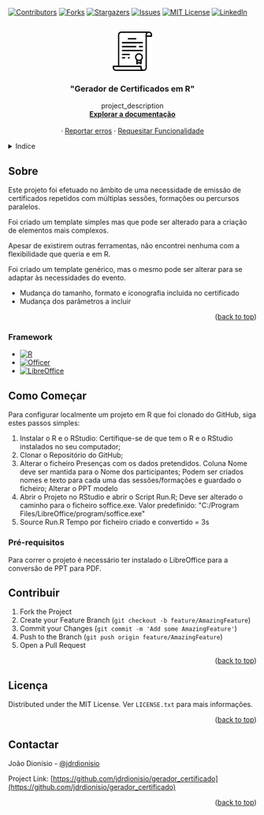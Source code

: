 <!-- Improved compatibility of back to top link: See: https://github.com/othneildrew/Best-README-Template/pull/73 -->
<a name="top"></a>
<!--
*** Thanks for checking out this certificate bulk generator in R. If you have a suggestion
*** that would make this better, please fork the repo and create a pull request
*** or simply open an issue with the tag "enhancement".
*** Don't forget to give the project a star!
*** Thanks again! Now go create something AMAZING! :D
-->

[![Contributors][contributors-shield]][contributors-url]
[![Forks][forks-shield]][forks-url]
[![Stargazers][stars-shield]][stars-url]
[![Issues][issues-shield]][issues-url]
[![MIT License][license-shield]][license-url]
[![LinkedIn][linkedin-shield]][linkedin-url]

<!-- PROJECT LOGO -->
<br />
<div align="center">
  <a href="https://github.com/jdrdionisio/gerador_certificado">
    <img src="images/logo.png" alt="Logo" width="80" height="80">
  </a>

<h3 align="center">"Gerador de Certificados em R"</h3>

  <p align="center">
    project_description
    <br />
    <a href="https://github.com/jdrdionisio/gerador_certificado"><strong>Explorar a documentação</strong></a>
    <br />
    <br />
    ·
    <a href="https://github.com/jdrdionisio/gerador_certificado/issues">Reportar erros</a>
    ·
    <a href="https://github.com/jdrdionisio/gerador_certificado/issues">Requesitar Funcionalidade</a>
  </p>
</div>

<!-- TABLE OF CONTENTS -->
<details>
  <summary>Indíce</summary>
  <ol>
    <li>
      <a href="#Sobre">Sobre o projeto</a>
      <ul>
        <li><a href="#Framework">Contruído com</a></li>
      </ul>
    </li>
    <li>
      <a href="#Como Começar">Como Começar</a>
      <ul>
        <li><a href="#Pré-requisitos">Pré-requisitos</a></li>
      </ul>
    </li>
    <li><a href="#Contribuir">Contribuir</a></li>
    <li><a href="#licença">Licença</a></li>
    <li><a href="#contactar">Contactar</a></li>
  </ol>
</details>



<!-- ABOUT THE PROJECT -->
## Sobre

Este projeto foi efetuado no âmbito de uma necessidade de emissão de certificados repetidos com
múltiplas sessões, formações ou percursos paralelos.

Foi criado um template simples mas que pode ser alterado para a criação de elementos mais complexos.

Apesar de existirem outras ferramentas, não encontrei nenhuma com a flexibilidade que queria e em R.

Foi criado um template genérico, mas o mesmo pode ser alterar para se adaptar às necessidades
do evento.
* Mudança do tamanho, formato e iconografia incluida no certificado
* Mudança dos parâmetros a incluir

<p align="right">(<a href="#top">back to top</a>)</p>

### Framework

* [![R][R]][R-url]
* [![Officer][Officer]][officer-url]
* [![LibreOffice][LibreOffice]][libre-url]

<!-- GETTING STARTED -->
## Como Começar

Para configurar localmente um projeto em R que foi clonado do GitHub, siga estes passos simples:
1. Instalar o R e o RStudio: Certifique-se de que tem o R e o RStudio instalados no seu computador;
2. Clonar o Repositório do GitHub;
3. Alterar o ficheiro Presenças com os dados pretendidos.
	Coluna Nome deve ser mantida para o Nome dos participantes;
	Podem ser criados nomes e texto para cada uma das sessões/formações e guardado o ficheiro;
	Alterar o PPT modelo
4. Abrir o Projeto no RStudio e abrir o Script Run.R;
	Deve ser alterado o caminho para o ficheiro soffice.exe.
	Valor predefinido: "C:/Program Files/LibreOffice/program/soffice.exe"
5. Source Run.R
	Tempo por ficheiro criado e convertido = 3s


### Pré-requisitos

Para correr o projeto é necessário ter instalado o LibreOffice para a conversão de PPT para PDF.

<!-- CONTRIBUTING -->
## Contribuir

1. Fork the Project
2. Create your Feature Branch (`git checkout -b feature/AmazingFeature`)
3. Commit your Changes (`git commit -m 'Add some AmazingFeature'`)
4. Push to the Branch (`git push origin feature/AmazingFeature`)
5. Open a Pull Request

<p align="right">(<a href="#top">back to top</a>)</p>

<!-- LICENSE -->
## Licença

Distributed under the MIT License. 
Ver `LICENSE.txt` para mais informações.

<p align="right">(<a href="#top">back to top</a>)</p>


<!-- CONTACT -->
## Contactar

João Dionísio - [@jdrdionisio](https://twitter.com/jdrdionisio)

Project Link: [https://github.com/jdrdionisio/gerador_certificado](https://github.com/jdrdionisio/gerador_certificado)

<p align="right">(<a href="#top">back to top</a>)</p>

<!-- MARKDOWN LINKS & IMAGES -->
<!-- https://www.markdownguide.org/basic-syntax/#reference-style-links -->
[contributors-shield]: https://img.shields.io/github/contributors/jdrdionisio/gerador_certificado.svg?style=for-the-badge
[contributors-url]: https://github.com/jdrdionisio/gerador_certificado/graphs/contributors
[forks-shield]: https://img.shields.io/github/forks/jdrdionisio/gerador_certificado.svg?style=for-the-badge
[forks-url]: https://github.com/jdrdionisio/gerador_certificado/forks
[stars-shield]: https://img.shields.io/github/stars/jdrdionisio/gerador_certificado.svg?style=for-the-badge
[stars-url]: https://github.com/jdrdionisio/gerador_certificado/stargazers
[issues-shield]: https://img.shields.io/github/issues/jdrdionisio/gerador_certificado.svg?style=for-the-badge
[issues-url]: https://github.com/jdrdionisio/gerador_certificado/issues
[license-shield]: https://img.shields.io/github/license/jdrdionisio/gerador_certificado.svg?style=for-the-badge
[license-url]: https://github.com/jdrdionisio/gerador_certificado/blob/master/LICENSE.txt
[linkedin-shield]: https://img.shields.io/badge/-LinkedIn-black.svg?style=for-the-badge&logo=linkedin&colorB=555
[linkedin-url]: https://www.linkedin.com/in/joao-david-dionisio-201875171/
[R]: https://img.shields.io/badge/R?style=for-the-badge&logo=r&logoColor=61DAFB
[R-url]: https://www.r-project.org/
[Officer]: 
https://img.shields.io/badge/Officer?style=for-the-badge&logoColor=4FC08D&label=Officer
[officer-url]: https://davidgohel.github.io/officer/
[LibreOffice]: 
https://img.shields.io/badge/Libre?style=for-the-badge&logo=libreoffice&logoColor=61DAFB
[libre-url]: https://pt.libreoffice.org/

